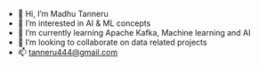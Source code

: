 - 👋 Hi, I’m Madhu Tanneru
- 👀 I’m interested in AI & ML concepts
- 🌱 I’m currently learning Apache Kafka, Machine learning and AI
- 💞️ I’m looking to collaborate on data related projects
- 📫 tanneru444@gmail.com

<!---
MT-sudo/MT-sudo is a ✨ special ✨ repository because its `README.md` (this file) appears on your GitHub profile.
You can click the Preview link to take a look at your changes.
--->
